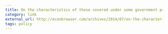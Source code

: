```yaml
---
title: On the characteristics of those covered under some government programs
category: link
external_url: http://econbrowser.com/archives/2014/07/on-the-characteristics-of-those-covered-under-some-government-programs
tags: policy
---
```

